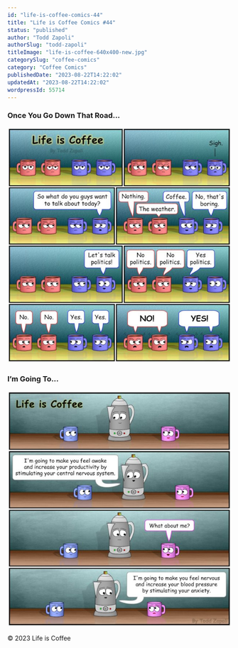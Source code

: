 ```yaml
---
id: "life-is-coffee-comics-44"
title: "Life is Coffee Comics #44"
status: "published"
author: "Todd Zapoli"
authorSlug: "todd-zapoli"
titleImage: "life-is-coffee-640x400-new.jpg"
categorySlug: "coffee-comics"
category: "Coffee Comics"
publishedDate: "2023-08-22T14:22:02"
updatedAt: "2023-08-22T14:22:02"
wordpressId: 55714
---
```


### Once You Go Down That Road…

![](124-coffee-comic-616x650.jpg)

### I’m Going To…

![](125-coffee-comic-616x650.jpg)

© 2023 Life is Coffee

